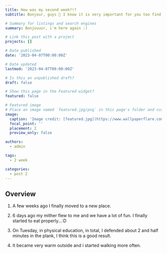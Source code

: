 ```yaml
---
title: How was my second week?!?
subtitle: Bonjour, guys 👋 I know it is very important for you too find out what happened to me in second week.

# Summary for listings and search engines
summary: Bonjouuur, i'm here again :) 

# Link this post with a project
projects: []

# Date published
date: '2023-04-07T00:00:00Z'

# Date updated
lastmod: '2023-04-07T00:00:00Z'

# Is this an unpublished draft?
draft: false

# Show this page in the Featured widget?
featured: false

# Featured image
# Place an image named `featured.jpg/png` in this page's folder and customize its options here.
image:
  caption: 'Image credit: [featured.jpg](https://www.wallpaperflare.com/comics-catwoman-wallpaper-yqefd)'
  focal_point: ''
  placement: 2
  preview_only: false

authors:
  - admin

tags:
  - 2 week

categories:
  - post 2
---
```



## Overview

1. A few weeks ago I finally moved to a new place. 

2. 6 days ago my mither flew to me and we have a lot of fun. I finally started to eat properly...:D 

3. On Tuesday, in physical education, in total, I defended about 2 and half minutes in the plank, I think this is a good result. 

4. It became very warm outside and i started walking more often. 
